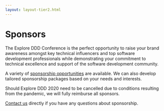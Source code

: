 ```yaml
---
layout: layout-tier2.html
---
```

<div class="section hero sponsors"></div>
<div class="container sponsors-page">
	<div class="col-lg-6 col-lg-offset-3">
		<h1 class="text-center">Sponsors</h1>
		<p>The Explore DDD Conference is the perfect opportunity to raise your brand awareness amongst key technical influencers and top software development professionals while demonstrating your commitment to technical excellence and support of the software development community.</p>
		<p>A variety of <a href="Explore DDD 2020 Sponsorship Opportunities.pdf">sponsorship opportunities</a> are available. We can also develop tailored sponsorship packages based on your needs and interests.</p>
		<p>Should Explore DDD 2020 need to be cancelled due to conditions resulting from the pandemic, we will fully reimburse all sponsors.</p>
		<p><a href="mailto:contact@exploreddd.com">Contact us</a> directly if you have any questions about sponsorship.</p>
	</div>
</div>
